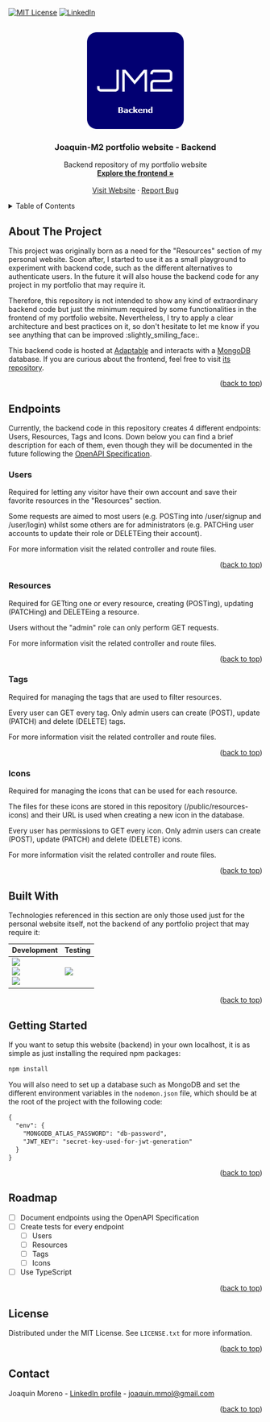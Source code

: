 <a name="readme-top"></a>

[![MIT License][license-shield]][license-url]
[![LinkedIn][linkedin-shield]][linkedin-url]

<!-- PROJECT LOGO -->
<br />
<div align="center">
  <a href="https://portfolio-website-joaquin-m2.vercel.app/">
    <img src="public\JM2-Backend.png" alt="Logo">
  </a>

  <h3 align="center">Joaquin-M2 portfolio website - Backend</h3>

  <p align="center">
    Backend repository of my portfolio website
    <br />
    <a href="https://github.com/Joaquin-M2/portfolio-website"><strong>Explore the frontend »</strong></a>
    <br />
    <br />
    <a href="https://portfolio-website-joaquin-m2.vercel.app/resources">Visit Website</a>
    ·
    <a href="https://portfolio-website-joaquin-m2.vercel.app/contact">Report Bug</a>
  </p>
</div>

<!-- TABLE OF CONTENTS -->
<details>
  <summary>Table of Contents</summary>
  <ol>
    <li>
      <a href="#about-the-project">About The Project</a>
    </li>
    <li>
        <a href="#endpoints">Endpoints</a>
        <ul>
            <li><a href="#users">Users</a></li>
            <li><a href="#resources">Resources</a></li>
            <li><a href="#tags">Tags</a></li>
            <li><a href="#icons">Icons</a></li>
      </ul>
    </li>
    <li>
      <a href="#built-with">Built With</a>
    </li>
    <li>
      <a href="#getting-started">Getting Started</a>
    </li>
    <li><a href="#roadmap">Roadmap</a></li>
    <li><a href="#license">License</a></li>
    <li><a href="#contact">Contact</a></li>
  </ol>
</details>

<!-- ABOUT THE PROJECT -->

## About The Project

<p>This project was originally born as a need for the "Resources" section of my personal website. Soon after, I started to use it as a small playground to experiment with backend code, such as the different alternatives to authenticate users. In the future it will also house the backend code for any project in my portfolio that may require it.</p>

<p>Therefore, this repository is not intended to show any kind of extraordinary backend code but just the minimum required by some functionalities in the frontend of my portfolio website. Nevertheless, I try to apply a clear architecture and best practices on it, so don't hesitate to let me know if you see anything that can be improved :slightly_smiling_face:.</p>

<p>This backend code is hosted at <a href="https://adaptable.io/" target="_blank">Adaptable</a> and interacts with a <a href="https://www.mongodb.com/" target="_blank">MongoDB</a> database. If you are curious about the frontend, feel free to visit <a href="https://github.com/Joaquin-M2/portfolio-website" target="_blank">its repository</a>.</p>

<p align="right">(<a href="#readme-top">back to top</a>)</p>

## Endpoints

Currently, the backend code in this repository creates 4 different endpoints: Users, Resources, Tags and Icons. Down below you can find a brief description for each of them, even though they will be documented in the future following the <a href="https://www.openapis.org/" target="_blank">OpenAPI Specification</a>.

### Users

Required for letting any visitor have their own account and save their favorite resources in the "Resources" section.

Some requests are aimed to most users (e.g. POSTing into /user/signup and /user/login) whilst some others are for administrators (e.g. PATCHing user accounts to update their role or DELETEing their account).

For more information visit the related controller and route files.

<p align="right">(<a href="#readme-top">back to top</a>)</p>

### Resources

Required for GETting one or every resource, creating (POSTing), updating (PATCHing) and DELETEing a resource.

Users without the "admin" role can only perform GET requests.

For more information visit the related controller and route files.

<p align="right">(<a href="#readme-top">back to top</a>)</p>

### Tags

Required for managing the tags that are used to filter resources.

Every user can GET every tag. Only admin users can create (POST), update (PATCH) and delete (DELETE) tags.

For more information visit the related controller and route files.

<p align="right">(<a href="#readme-top">back to top</a>)</p>

### Icons

Required for managing the icons that can be used for each resource.

The files for these icons are stored in this repository (/public/resources-icons) and their URL is used when creating a new icon in the database.

Every user has permissions to GET every icon. Only admin users can create (POST), update (PATCH) and delete (DELETE) icons.

For more information visit the related controller and route files.

<p align="right">(<a href="#readme-top">back to top</a>)</p>

## Built With

Technologies referenced in this section are only those used just for the personal website itself, not the backend of any portfolio project that may require it:

<div align="center">
  <table>
    <thead>
      <tr>
        <th>Development</th>
        <th>Testing</th>
      </tr>
    </thead>
    <tbody>
      <tr>
        <td>
          <a href="https://nodejs.org/" target="_blank">
            <img src="https://img.shields.io/badge/Node.js-black?style=for-the-badge&logo=node.js" />
          </a>
          <br />
          <a href="https://expressjs.com/" target="_blank">
            <img src="https://img.shields.io/badge/Express-black?style=for-the-badge&logo=express" />
          </a>
          <br />
          <a href="https://mongoosejs.com/" target="_blank">
            <img src="https://img.shields.io/badge/Mongoose-black?style=for-the-badge&logo=mongoose" />
          </a>
        </td>
        <td>
          <a href="https://www.postman.com/" target="_blank">
            <img src="https://img.shields.io/badge/Postman-black?style=for-the-badge&logo=postman" />
          </a>
        </td>
      </tr>
    </tbody>
  </table>
</div>

<p align="right">(<a href="#readme-top">back to top</a>)</p>

<!-- GETTING STARTED -->

## Getting Started

If you want to setup this website (backend) in your own localhost, it is as simple as just installing the required npm packages:

```sh
npm install
```

You will also need to set up a database such as MongoDB and set the different environment variables in the `nodemon.json` file, which should be at the root of the project with the following code:

```
{
  "env": {
    "MONGODB_ATLAS_PASSWORD": "db-password",
    "JWT_KEY": "secret-key-used-for-jwt-generation"
  }
}
```

<p align="right">(<a href="#readme-top">back to top</a>)</p>

<!-- ROADMAP -->

## Roadmap

- [ ] Document endpoints using the OpenAPI Specification
- [ ] Create tests for every endpoint
  - [ ] Users
  - [ ] Resources
  - [ ] Tags
  - [ ] Icons
- [ ] Use TypeScript

<p align="right">(<a href="#readme-top">back to top</a>)</p>

<!-- LICENSE -->

## License

Distributed under the MIT License. See `LICENSE.txt` for more information.

<p align="right">(<a href="#readme-top">back to top</a>)</p>

<!-- CONTACT -->

## Contact

Joaquín Moreno - [LinkedIn profile](https://www.linkedin.com/in/joaquin-m2/) - joaquin.mmol@gmail.com

<p align="right">(<a href="#readme-top">back to top</a>)</p>

<!-- MARKDOWN LINKS & IMAGES -->
<!-- https://www.markdownguide.org/basic-syntax/#reference-style-links -->

[license-shield]: https://img.shields.io/github/license/othneildrew/Best-README-Template.svg?style=for-the-badge
[license-url]: https://github.com/othneildrew/Best-README-Template/blob/master/LICENSE.txt
[linkedin-shield]: https://img.shields.io/badge/-LinkedIn-black.svg?style=for-the-badge&logo=linkedin&colorB=555
[linkedin-url]: https://www.linkedin.com/in/joaquin-m2/
